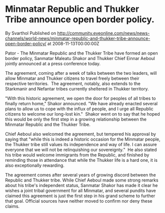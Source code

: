 # Minmatar Republic and Thukker Tribe announce open border policy.
By Svarthol
Published on http://community.eveonline.com/news/news-channels/world-news/minmatar-republic-and-thukker-tribe-announce-open-border-policy/ at 2008-11-13T00:00:00Z

<!-- -->

Pator - The Minmatar Republic and the Thukker Tribe have formed an open border policy, Sanmatar Maleatu Shakor and Thukker Chief Einnar Aeboul jointly announced at a press conference today.

The agreement, coming&nbsp;after&nbsp;a week of talks between the two leaders, will allow&nbsp;Minmatar and Thukker citizens&nbsp;to travel freely between their respective territories.&nbsp; The agreement, notably, also&nbsp;extends to the Starkmanir and Nefantar tribes currently sheltered in Thukker territory.&nbsp;

"With this historic agreement, we open the door for peoples of all tribes to finally return home," Shakor announced. "We have already enacted several plans to allow us to cope with the influx of people, and I urge all Republic citizens to welcome our long-lost kin."&nbsp; Shakor went on to say that he hoped this would be only the first step in a growing relationship between the Minmatar Republic and the Thukker Tribe.

Chief Aeboul also welcomed the agreement, but tempered&nbsp;his&nbsp;approval&nbsp;by saying that "while this is indeed a historic occasion for the Minmatar people, the Thukker tribe still values its independence and way of life. I can assure everyone that we will not be relinquishing our sovereignty."&nbsp; He&nbsp;also stated his&nbsp;tribe would welcome immigrants from the Republic, and finished by reminding those in attendance&nbsp;that while the Thukker life&nbsp;is a hard one, it is also exceptionally rewarding.

The agreement comes after several years of growing discord between the Republic and Thukker tribe. While Chief Aeboul made some strong remarks about his tribe's&nbsp;independent&nbsp;status, Sanmatar Shakor has made it clear he wishes a joint tribal government for all Minmatar, and several pundits have claimed this agreement&nbsp;is just the first step in his grand&nbsp;scheme&nbsp;to further that goal. Official sources have neither moved to confirm nor deny these claims.

&nbsp;

